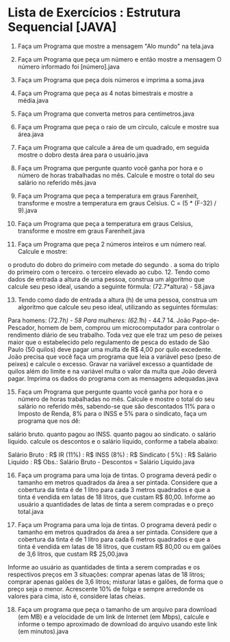 # Lista de Exercícios : Estrutura Sequencial [JAVA]
1. Faça um Programa que mostre a mensagem "Alo mundo" na tela.java

2. Faça um Programa que peça um número e então mostre a mensagem O número informado foi [número].java

3. Faça um Programa que peça dois números e imprima a soma.java

4. Faça um Programa que peça as 4 notas bimestrais e mostre a média.java

5. Faça um Programa que converta metros para centímetros.java

6. Faça um Programa que peça o raio de um círculo, calcule e mostre sua área.java

7. Faça um Programa que calcule a área de um quadrado, em seguida mostre o dobro desta área para o usuário.java

8. Faça um Programa que pergunte quanto você ganha por hora e o número de horas trabalhadas no mês. Calcule e mostre o total do seu salário no referido mês.java

9. Faça um Programa que peça a temperatura em graus Farenheit, transforme e mostre a temperatura em graus Celsius. C = (5 * (F-32) / 9).java

10. Faça um Programa que peça a temperatura em graus Celsius, transforme e mostre em graus Farenheit.java

11. Faça um Programa que peça 2 números inteiros e um número real. Calcule e mostre:

o produto do dobro do primeiro com metade do segundo .
a soma do triplo do primeiro com o terceiro.
o terceiro elevado ao cubo.
12. Tendo como dados de entrada a altura de uma pessoa, construa um algoritmo que calcule seu peso ideal, usando a seguinte fórmula: (72.7*altura) - 58.java

13. Tendo como dado de entrada a altura (h) de uma pessoa, construa um algoritmo que calcule seu peso ideal, utilizando as seguintes fórmulas:

Para homens: (72.7*h) - 58
Para mulheres: (62.1*h) - 44.7
14. João Papo-de-Pescador, homem de bem, comprou um microcomputador para controlar o rendimento diário de seu trabalho. Toda vez que ele traz um peso de peixes maior que o estabelecido pelo regulamento de pesca do estado de São Paulo (50 quilos) deve pagar uma multa de R$ 4,00 por quilo excedente. João precisa que você faça um programa que leia a variável peso (peso de peixes) e calcule o excesso. Gravar na variável excesso a quantidade de quilos além do limite e na variável multa o valor da multa que João deverá pagar. Imprima os dados do programa com as mensagens adequadas.java

15. Faça um Programa que pergunte quanto você ganha por hora e o número de horas trabalhadas no mês. Calcule e mostre o total do seu salário no referido mês, sabendo-se que são descontados 11% para o Imposto de Renda, 8% para o INSS e 5% para o sindicato, faça um programa que nos dê:

salário bruto.
quanto pagou ao INSS.
quanto pagou ao sindicato.
o salário líquido.
calcule os descontos e o salário líquido, conforme a tabela abaixo:

Salário Bruto : R$
IR (11%) : R$
INSS (8%) : R$
Sindicato ( 5%) : R$
Salário Liquido : R$
Obs.: Salário Bruto - Descontos = Salário Líquido.java

16. Faça um programa para uma loja de tintas. O programa deverá pedir o tamanho em metros quadrados da área a ser pintada. Considere que a cobertura da tinta é de 1 litro para cada 3 metros quadrados e que a tinta é vendida em latas de 18 litros, que custam R$ 80,00. Informe ao usuário a quantidades de latas de tinta a serem compradas e o preço total.java

17. Faça um Programa para uma loja de tintas. O programa deverá pedir o tamanho em metros quadrados da área a ser pintada. Considere que a cobertura da tinta é de 1 litro para cada 6 metros quadrados e que a tinta é vendida em latas de 18 litros, que custam R$ 80,00 ou em galões de 3,6 litros, que custam R$ 25,00.java

Informe ao usuário as quantidades de tinta a serem compradas e os respectivos preços em 3 situações:
comprar apenas latas de 18 litros;
comprar apenas galões de 3,6 litros;
misturar latas e galões, de forma que o preço seja o menor. Acrescente 10% de folga e sempre arredonde os valores para cima, isto é, considere latas cheias.

18. Faça um programa que peça o tamanho de um arquivo para download (em MB) e a velocidade de um link de Internet (em Mbps), calcule e informe o tempo aproximado de download do arquivo usando este link (em minutos).java
